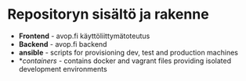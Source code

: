 # Repositoryn sisältö ja rakenne
* **Frontend** - avop.fi käyttöliittymätoteutus
* **Backend** - avop.fi backend
* **ansible** - scripts for provisioning dev, test and production machines
* **containers* - contains docker and vagrant files providing isolated development environments
